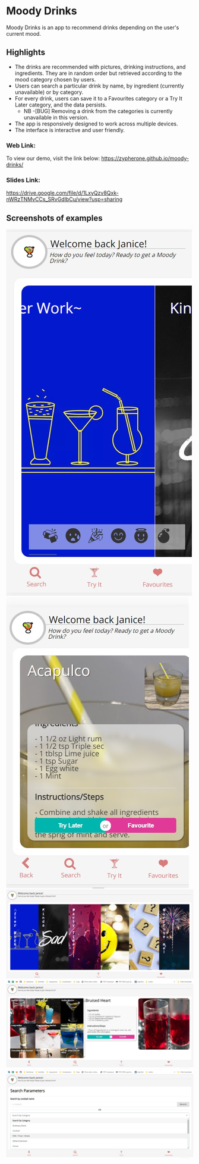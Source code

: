 # Moody Drinks

Moody Drinks is an app to recommend drinks depending on the user's current mood. 

## Highlights

- The drinks are recommended with pictures, drinking instructions, and ingredients. They are in random order but retrieved according to the mood category chosen by users.
- Users can search a particular drink by name, by ingredient (currently unavailable) or by category.
- For every drink, users can save it to a Favourites category or a Try It Later category, and the data persists.
  - NB -[BUG] Removing a drink from the categories is currently unavailable in this version.
- The app is responsively designed to work across multiple devices.
- The interface is interactive and user friendly. 

### Web Link:

To view our demo, visit the link below:
https://zypherone.github.io/moody-drinks/

### Slides Link:

https://drive.google.com/file/d/1LxyQzv8Qxk-nWRzTNMvCCs_SRvGdIbCu/view?usp=sharing


## Screenshots of examples

![Screenshot](screenshots/mobile-landing.jpg "Screenshot")
![Screenshot](screenshots/mobile-results.jpg "Screenshot")
![Screenshot](screenshots/desktop-landing.jpg "Screenshot")
![Screenshot](screenshots/desktop-mood.jpg "Screenshot")
![Screenshot](screenshots/desktop-search.jpg "Screenshot")


